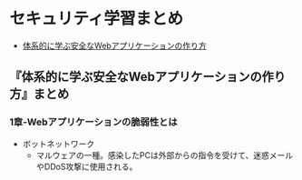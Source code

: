 # セキュリティ学習まとめ
- [体系的に学ぶ安全なWebアプリケーションの作り方](https://www.amazon.co.jp/%E4%BD%93%E7%B3%BB%E7%9A%84%E3%81%AB%E5%AD%A6%E3%81%B6-%E5%AE%89%E5%85%A8%E3%81%AAWeb%E3%82%A2%E3%83%97%E3%83%AA%E3%82%B1%E3%83%BC%E3%82%B7%E3%83%A7%E3%83%B3%E3%81%AE%E4%BD%9C%E3%82%8A%E6%96%B9-%E7%AC%AC2%E7%89%88-%E8%84%86%E5%BC%B1%E6%80%A7%E3%81%8C%E7%94%9F%E3%81%BE%E3%82%8C%E3%82%8B%E5%8E%9F%E7%90%86%E3%81%A8%E5%AF%BE%E7%AD%96%E3%81%AE%E5%AE%9F%E8%B7%B5-%E5%BE%B3%E4%B8%B8/dp/4797393165/ref=asap_bc?ie=UTF8)

## 『体系的に学ぶ安全なWebアプリケーションの作り方』まとめ

### 1章-Webアプリケーションの脆弱性とは
- ボットネットワーク
  - マルウェアの一種。感染したPCは外部からの指令を受けて、迷惑メールやDDoS攻撃に使用される。

